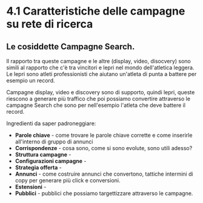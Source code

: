 # 4.1 Caratteristiche delle campagne su rete di ricerca
## Le cosiddette Campagne Search.

Il rapporto tra queste campagne e le altre (display, video, disocvery) sono simili al rapporto che c'è tra vincitori e lepri nel mondo dell'atletica leggera. Le lepri sono atleti professionisti che aiutano un'atleta di punta a battere per esempio un record.

Campagne display, video e discovery sono di supporto, quindi lepri, queste riescono a generare più traffico che poi possiamo convertire attraverso le campagne Search che sono per nell'esempio l'atleta che deve battere il record.

Ingredienti da saper padroneggiare:

-   **Parole chiave** - come trovare le parole chiave corrette e come inserirle all'interno di gruppo di annunci
-   **Corrispondenze** - cosa sono, come si sono evolute, sono utili adesso?
-   **Struttura campagne** -
-   **Configurazioni campagne** -
-   **Strategia offerta** -
-   **Annunci** - come costruire annunci che convertono, tattiche intermini di copy per generare più click e conversioni.
-   **Estensioni** -
-   **Pubblici** - pubblici che possiamo targettizzare attraverso le campagne.






    
  









